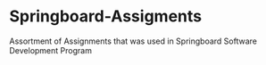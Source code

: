 # Springboard-Assigments
Assortment of Assignments that was used in Springboard Software Development Program
